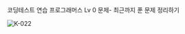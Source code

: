 코딩테스트 연습 프로그래머스 Lv 0 문제- 최근까지 푼 문제 정리하기


![K-022](https://github.com/leejihahaha/CodingTest/assets/110675629/9d2c3c80-bd01-4e79-b89c-2adb193d830c)

